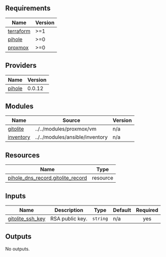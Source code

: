 <!-- BEGINNING OF PRE-COMMIT-TERRAFORM DOCS HOOK -->
## Requirements

| Name | Version |
|------|---------|
| <a name="requirement_terraform"></a> [terraform](#requirement\_terraform) | >=1 |
| <a name="requirement_pihole"></a> [pihole](#requirement\_pihole) | >=0 |
| <a name="requirement_proxmox"></a> [proxmox](#requirement\_proxmox) | >=0 |

## Providers

| Name | Version |
|------|---------|
| <a name="provider_pihole"></a> [pihole](#provider\_pihole) | 0.0.12 |

## Modules

| Name | Source | Version |
|------|--------|---------|
| <a name="module_gitolite"></a> [gitolite](#module\_gitolite) | ../../modules/proxmox/vm | n/a |
| <a name="module_inventory"></a> [inventory](#module\_inventory) | ../../modules/ansible/inventory | n/a |

## Resources

| Name | Type |
|------|------|
| [pihole_dns_record.gitolite_record](https://registry.terraform.io/providers/ryanwholey/pihole/latest/docs/resources/dns_record) | resource |

## Inputs

| Name | Description | Type | Default | Required |
|------|-------------|------|---------|:--------:|
| <a name="input_gitolite_ssh_key"></a> [gitolite\_ssh\_key](#input\_gitolite\_ssh\_key) | RSA public key. | `string` | n/a | yes |

## Outputs

No outputs.
<!-- END OF PRE-COMMIT-TERRAFORM DOCS HOOK -->

